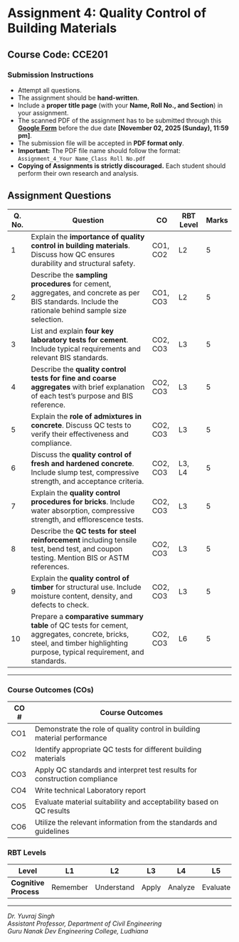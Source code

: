 # Assignment 4: Quality Control of Building Materials

## Course Code: CCE201

### **Submission Instructions**

* Attempt all questions.
* The assignment should be **hand-written**.
* Include a **proper title page** (with your **Name, Roll No., and Section**) in your assignment.
* The scanned PDF of the assignment has to be submitted through this **[Google Form](https://forms.gle/4YAhTgAdwoFubfhc9)** before the due date **[November 02, 2025 (Sunday), 11:59 pm]**.
* The submission file will be accepted in **PDF format only**.
* **Important:** The PDF file name should follow the format:
  `Assignment_4_Your Name_Class Roll No.pdf`
* **Copying of Assignments is strictly discouraged.** Each student should perform their own research and analysis.

## **Assignment Questions**

| **Q. No.** | **Question**                                                                                                                                                              | **CO**   | **RBT Level** | **Marks** |
| ---------- | ------------------------------------------------------------------------------------------------------------------------------------------------------------------------- | -------- | ------------- | --------- |
| 1          | Explain the **importance of quality control in building materials**. Discuss how QC ensures durability and structural safety.                                             | CO1, CO2 | L2            | 5         |
| 2          | Describe the **sampling procedures** for cement, aggregates, and concrete as per BIS standards. Include the rationale behind sample size selection.                       | CO1, CO3 | L2            | 5         |
| 3          | List and explain **four key laboratory tests for cement**. Include typical requirements and relevant BIS standards.                                                       | CO2, CO3 | L3            | 5         |
| 4          | Describe the **quality control tests for fine and coarse aggregates** with brief explanation of each test’s purpose and BIS reference.                                    | CO2, CO3 | L3            | 5         |
| 5          | Explain the **role of admixtures in concrete**. Discuss QC tests to verify their effectiveness and compliance.                                                            | CO2, CO3 | L3            | 5         |
| 6          | Discuss the **quality control of fresh and hardened concrete**. Include slump test, compressive strength, and acceptance criteria.                                        | CO2, CO3 | L3, L4        | 5         |
| 7          | Explain the **quality control procedures for bricks**. Include water absorption, compressive strength, and efflorescence tests.                                           | CO2, CO3 | L3            | 5         |
| 8          | Describe the **QC tests for steel reinforcement** including tensile test, bend test, and coupon testing. Mention BIS or ASTM references.                                  | CO2, CO3 | L3            | 5         |
| 9          | Explain the **quality control of timber** for structural use. Include moisture content, density, and defects to check.                                                    | CO2, CO3 | L3            | 5         |
| 10         | Prepare a **comparative summary table** of QC tests for cement, aggregates, concrete, bricks, steel, and timber highlighting purpose, typical requirement, and standards. | CO2, CO3 | L6            | 5         |

---

### **Course Outcomes (COs)**

| **CO #** | **Course Outcomes**                                                       |
| -------- | ------------------------------------------------------------------------- |
| CO1      | Demonstrate the role of quality control in building material performance  |
| CO2      | Identify appropriate QC tests for different building materials            |
| CO3      | Apply QC standards and interpret test results for construction compliance |
| CO4      | Write technical Laboratory report                                         |
| CO5      | Evaluate material suitability and acceptability based on QC results       |
| CO6      | Utilize the relevant information from the standards and guidelines        |


### **RBT Levels**

| **Level**             | L1       | L2         | L3    | L4      | L5       | L6     |
| --------------------- | -------- | ---------- | ----- | ------- | -------- | ------ |
| **Cognitive Process** | Remember | Understand | Apply | Analyze | Evaluate | Create |

---

*Dr. Yuvraj Singh*  
*Assistant Professor, Department of Civil Engineering*  
*Guru Nanak Dev Engineering College, Ludhiana*
